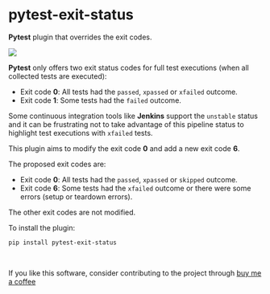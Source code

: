 # pytest-exit-status

**Pytest** plugin that overrides the exit codes.

![](https://img.shields.io/badge/license-MIT%202.0-blue.svg)

**Pytest** only offers two exit status codes for full test executions (when all collected tests are executed):
- Exit code **0**: All tests had the `passed`, `xpassed` or `xfailed` outcome.
- Exit code **1**: Some tests had the `failed` outcome.

Some continuous integration tools like **Jenkins** support the `unstable` status and it can be frustrating not to take advantage of this pipeline status to highlight test executions with `xfailed` tests.

This plugin aims to modify the exit code **0** and add a new exit code **6**.

The proposed exit codes are:
- Exit code **0**: All tests had the `passed`, `xpassed` or `skipped` outcome.
- Exit code **6**: Some tests had the `xfailed` outcome or there were some errors (setup or teardown errors).

The other exit codes are not modified.

To install the plugin:

```
pip install pytest-exit-status
```

<br/>

If you like this software, consider contributing to the project through [buy me a coffee](https://www.buymeacoffee.com/harmin)
